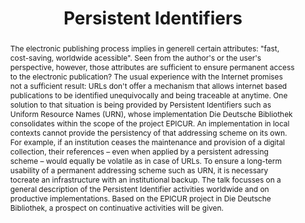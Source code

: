 ---
abstract: 'The electronic publishing process implies in generell certain attributes:
  "fast, cost-saving, worldwide acessible". Seen from the author''s or the user''s
  perspective, however, those attributes are sufficient to ensure permanent access
  to the electronic publication? The usual experience with the Internet promises not
  a sufficient result: URLs don''t offer a mechanism that allows internet based publications
  to be identified unequivocally and being traceable at anytime. One solution to that
  situation is being provided by Persistent Identifiers such as Uniform Resource Names
  (URN), whose implementation Die Deutsche Bibliothek consolidates within the scope
  of the project EPICUR.

  An implementation in local contexts cannot provide the persistency of that addressing
  scheme on its own. For example, if an institution ceases the maintenance and provision
  of a digital collection, their references – even when applied by a persistent adressing
  scheme – would equally be volatile as in case of URLs. To ensure a long-term usability
  of a permanent addressing scheme such as URN, it is necessary tocreate an infrastructure
  with an institutional backup.

  The talk focusses on a general description of the Persistent Identifier activities
  worldwide and on productive implementations. Based on the EPICUR project in Die
  Deutsche Bibliothek, a prospect on continuative activities will be given.'
creators:
- Altenhöner, Reinhard
date: null
document_url: https://services.phaidra.univie.ac.at/api/object/o:295016/download
grand_parent: iPRES
institutions: []
keywords:
- beijing
landing_page_url: https://phaidra.univie.ac.at/o:295016
language: eng
layout: publication
license: CC BY-SA 3.0 AT
notes_url: null
parent: iPRES 2004
presentation_url: null
publication_type: presentation
size: 3362738
source_name: iPRES
title: Persistent Identifiers
year: 2004
---
